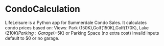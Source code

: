 # CondoCalculation
LifeLeisure is a Python app for Summerdale Condo Sales. It calculates condo prices based on:      Views: Park (150K),Golf(150K),Golf(170K), Lake ($210K)      Parking: Garage (+$5K) or Parking Space (no extra cost)  Invalid inputs default to $0 or no garage.
